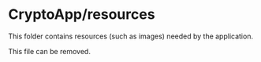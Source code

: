 # CryptoApp/resources

This folder contains resources (such as images) needed by the application. 

This file can be removed.
